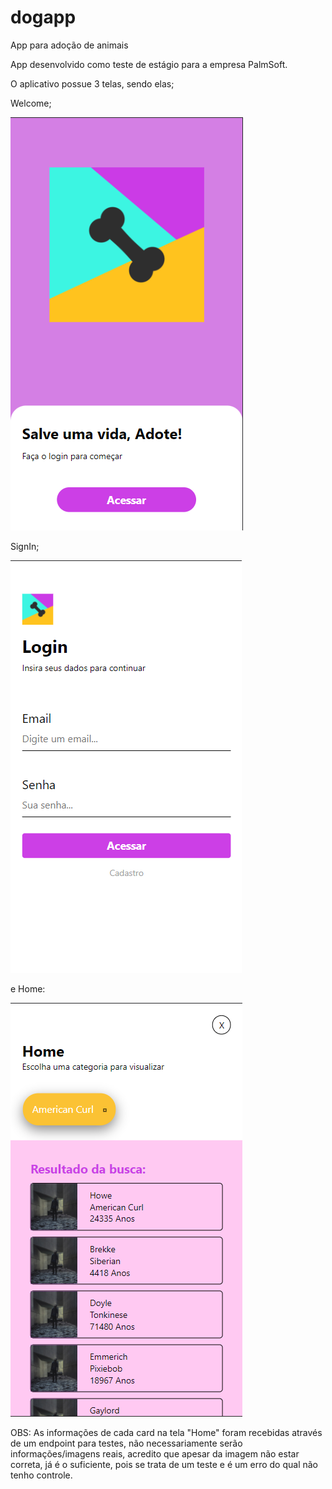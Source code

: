 # dogapp
App para adoção de animais

App desenvolvido como teste de estágio para a empresa PalmSoft.

O aplicativo possue 3 telas, sendo elas;

Welcome;

![welcome](assets/Welcome.png)



SignIn;

![signin](assets/SignIn.png)



e Home:


![home](assets/Home.png)


OBS: As informações de cada card na tela "Home" foram recebidas através de um endpoint para testes, não necessariamente serão informações/imagens reais, acredito que apesar da imagem não estar correta, já é o suficiente, pois se trata de um teste e é um erro do qual não tenho controle.


